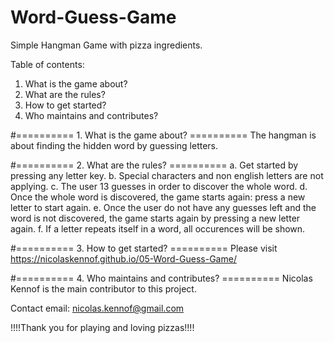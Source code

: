 # Word-Guess-Game
Simple Hangman Game with pizza ingredients.

Table of contents:
1. What is the game about?
2. What are the rules?
3. How to get started?
4. Who maintains and contributes?

#========== 1. What is the game about? ==========
The hangman is about finding the hidden word by guessing letters.

#========== 2. What are the rules? ==========
a. Get started by pressing any letter key.
b. Special characters and non english letters are not applying.
c. The user 13 guesses in order to discover the whole word.
d. Once the whole word is discovered, the game starts again: press a new letter to start again.
e. Once the user do not have any guesses left and the word is not discovered, the game starts again by pressing a new letter again.
f. If a letter repeats itself in a word, all occurences will be shown.

#========== 3. How to get started? ==========
Please visit https://nicolaskennof.github.io/05-Word-Guess-Game/

#========== 4. Who maintains and contributes? ==========
Nicolas Kennof is the main contributor to this project.

Contact email: nicolas.kennof@gmail.com

!!!!Thank you for playing and loving pizzas!!!!